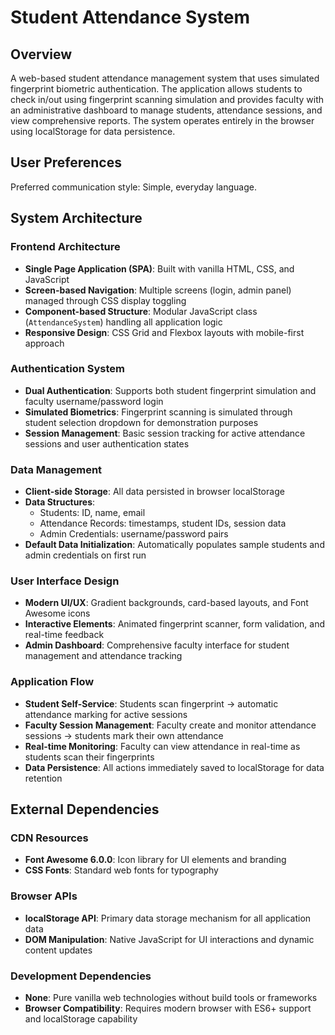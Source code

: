# Student Attendance System

## Overview

A web-based student attendance management system that uses simulated fingerprint biometric authentication. The application allows students to check in/out using fingerprint scanning simulation and provides faculty with an administrative dashboard to manage students, attendance sessions, and view comprehensive reports. The system operates entirely in the browser using localStorage for data persistence.

## User Preferences

Preferred communication style: Simple, everyday language.

## System Architecture

### Frontend Architecture
- **Single Page Application (SPA)**: Built with vanilla HTML, CSS, and JavaScript
- **Screen-based Navigation**: Multiple screens (login, admin panel) managed through CSS display toggling
- **Component-based Structure**: Modular JavaScript class (`AttendanceSystem`) handling all application logic
- **Responsive Design**: CSS Grid and Flexbox layouts with mobile-first approach

### Authentication System
- **Dual Authentication**: Supports both student fingerprint simulation and faculty username/password login
- **Simulated Biometrics**: Fingerprint scanning is simulated through student selection dropdown for demonstration purposes
- **Session Management**: Basic session tracking for active attendance sessions and user authentication states

### Data Management
- **Client-side Storage**: All data persisted in browser localStorage
- **Data Structures**: 
  - Students: ID, name, email
  - Attendance Records: timestamps, student IDs, session data
  - Admin Credentials: username/password pairs
- **Default Data Initialization**: Automatically populates sample students and admin credentials on first run

### User Interface Design
- **Modern UI/UX**: Gradient backgrounds, card-based layouts, and Font Awesome icons
- **Interactive Elements**: Animated fingerprint scanner, form validation, and real-time feedback
- **Admin Dashboard**: Comprehensive faculty interface for student management and attendance tracking

### Application Flow
- **Student Self-Service**: Students scan fingerprint → automatic attendance marking for active sessions
- **Faculty Session Management**: Faculty create and monitor attendance sessions → students mark their own attendance
- **Real-time Monitoring**: Faculty can view attendance in real-time as students scan their fingerprints
- **Data Persistence**: All actions immediately saved to localStorage for data retention

## External Dependencies

### CDN Resources
- **Font Awesome 6.0.0**: Icon library for UI elements and branding
- **CSS Fonts**: Standard web fonts for typography

### Browser APIs
- **localStorage API**: Primary data storage mechanism for all application data
- **DOM Manipulation**: Native JavaScript for UI interactions and dynamic content updates

### Development Dependencies
- **None**: Pure vanilla web technologies without build tools or frameworks
- **Browser Compatibility**: Requires modern browser with ES6+ support and localStorage capability
